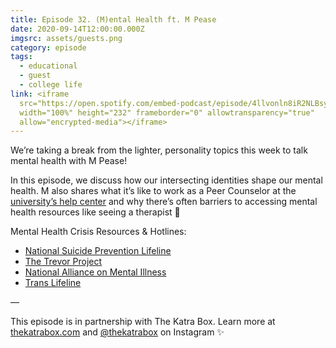 ```yaml
---
title: Episode 32. (M)ental Health ft. M Pease
date: 2020-09-14T12:00:00.000Z
imgsrc: assets/guests.png
category: episode
tags:
  - educational
  - guest
  - college life
link: <iframe
  src="https://open.spotify.com/embed-podcast/episode/4llvonln8iR2NLBsyVmkYr"
  width="100%" height="232" frameborder="0" allowtransparency="true"
  allow="encrypted-media"></iframe>
---
```

We’re taking a break from the lighter, personality topics this week to talk mental health with M Pease!

In this episode, we discuss how our intersecting identities shape our mental health. M also shares what it’s like to work as a Peer Counselor at the [university’s help center](https://helpcenterumd.org/) and why there’s often barriers to accessing mental health resources like seeing a therapist 💬

Mental Health Crisis Resources & Hotlines:

* [National Suicide Prevention Lifeline](https://suicidepreventionlifeline.org/)
* [The Trevor Project](https://www.thetrevorproject.org/get-help-now/)
* [National Alliance on Mental Illness](https://www.nami.org/Home)
* [Trans Lifeline](https://translifeline.org/)

—⁣⁣

This episode is in partnership with The Katra Box. Learn more at [thekatrabox.com](https://thekatrabox.com/) and [@thekatrabox](https://www.instagram.com/thekatrabox/?hl=en) on Instagram ✨⁣